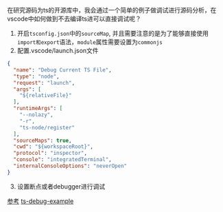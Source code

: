 在研究源码为ts的开源库中，我会通过一个简单的例子做调试进行源码分析，在vscode中如何做到不去编译ts进可以直接调试呢？

1. 开启`tsconfig.json`中的`sourceMap`, 并且需要注意的是为了能够直接使用`import和export`语法，`module`属性需要设置为`commonjs`
2. 配置.vscode/launch.json文件
```json
{
  "name": "Debug Current TS File",
  "type": "node",
  "request": "launch",
  "args": [
    "${relativeFile}"
  ],
  "runtimeArgs": [
    "--nolazy",
    "-r",
    "ts-node/register"
  ],
  "sourceMaps": true,
  "cwd": "${workspaceRoot}",
  "protocol": "inspector",
  "console": "integratedTerminal",
  "internalConsoleOptions": "neverOpen"
}
```
3. 设置断点或者debugger进行调试

[参考](https://segmentfault.com/a/1190000010605261)
[ts-debug-example](https://github.com/MinionsDave/ts-debug-example)